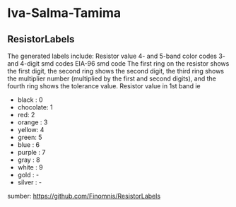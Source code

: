 # Iva-Salma-Tamima
## ResistorLabels
The generated labels include:
Resistor value
4- and 5-band color codes
3- and 4-digit smd codes
EIA-96 smd code
The first ring on the resistor shows the first digit, the second ring shows the second digit, the third ring shows the multiplier number (multiplied by the first and second digits), and the fourth ring shows the tolerance value.
Resistor value in 1st band ie
- black : 0
- chocolate: 1
- red: 2
- orange : 3
- yellow: 4
- green: 5
- blue : 6
- purple : 7
- gray : 8
- white : 9
- gold : -
- silver : -

sumber: https://github.com/Finomnis/ResistorLabels
